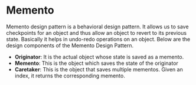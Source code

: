 # Memento

Memento design pattern is a behavioral design pattern. It allows us to save checkpoints for an object and thus allow an object to revert to its previous state. Basically it helps in undo-redo operations on an object. Below are the design components of the Memento Design Pattern.

- **Originator**: It is the actual object whose state is saved as a memento. 
- **Memento**: This is the object which saves the state of the originator
- **Caretaker**: This is the object that saves multiple mementos. Given an index, it returns the corresponding memento. 

